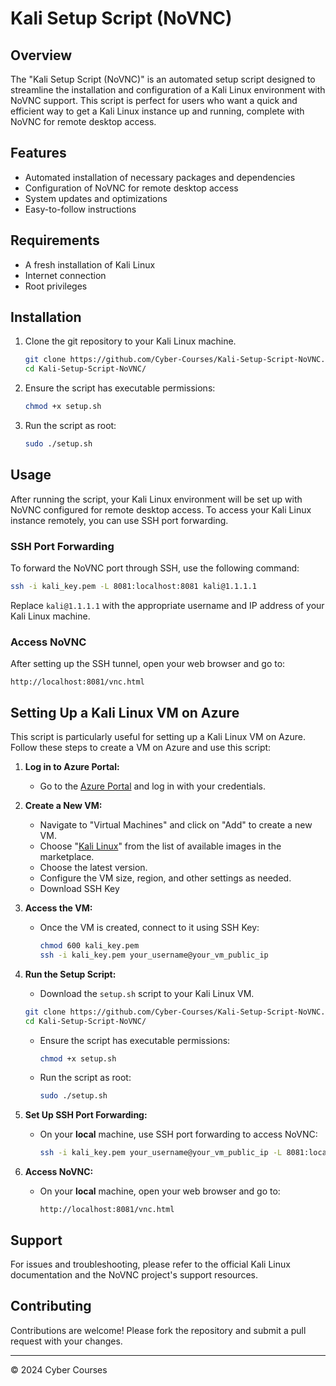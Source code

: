 # Kali Setup Script (NoVNC)

## Overview

The "Kali Setup Script (NoVNC)" is an automated setup script designed to streamline the installation and configuration of a Kali Linux environment with NoVNC support. This script is perfect for users who want a quick and efficient way to get a Kali Linux instance up and running, complete with NoVNC for remote desktop access.

## Features

- Automated installation of necessary packages and dependencies
- Configuration of NoVNC for remote desktop access
- System updates and optimizations
- Easy-to-follow instructions

## Requirements

- A fresh installation of Kali Linux
- Internet connection
- Root privileges

## Installation

1. Clone the git repository to your Kali Linux machine.
    ```bash
    git clone https://github.com/Cyber-Courses/Kali-Setup-Script-NoVNC.git
    cd Kali-Setup-Script-NoVNC/
    ```
2. Ensure the script has executable permissions:
    ```bash
    chmod +x setup.sh
    ```
3. Run the script as root:
    ```bash
    sudo ./setup.sh
    ```

## Usage

After running the script, your Kali Linux environment will be set up with NoVNC configured for remote desktop access. To access your Kali Linux instance remotely, you can use SSH port forwarding.

### SSH Port Forwarding

To forward the NoVNC port through SSH, use the following command:
```bash
ssh -i kali_key.pem -L 8081:localhost:8081 kali@1.1.1.1 
```

Replace `kali@1.1.1.1` with the appropriate username and IP address of your Kali Linux machine.

### Access NoVNC

After setting up the SSH tunnel, open your web browser and go to:
```
http://localhost:8081/vnc.html
```

## Setting Up a Kali Linux VM on Azure

This script is particularly useful for setting up a Kali Linux VM on Azure. Follow these steps to create a VM on Azure and use this script:

1. **Log in to Azure Portal:**
   - Go to the [Azure Portal](https://portal.azure.com) and log in with your credentials.

2. **Create a New VM:**
   - Navigate to "Virtual Machines" and click on "Add" to create a new VM.
   - Choose "[Kali Linux](https://portal.azure.com/#view/Microsoft_Azure_Marketplace/GalleryItemDetailsBladeNopdl/id/kali-linux.kali)" from the list of available images in the marketplace.
   - Choose the latest version.
   - Configure the VM size, region, and other settings as needed.
   - Download SSH Key

3. **Access the VM:**
   - Once the VM is created, connect to it using SSH Key:
     ```bash
     chmod 600 kali_key.pem
     ssh -i kali_key.pem your_username@your_vm_public_ip
     ```

4. **Run the Setup Script:**
   - Download the `setup.sh` script to your Kali Linux VM.
    ```bash
    git clone https://github.com/Cyber-Courses/Kali-Setup-Script-NoVNC.git
    cd Kali-Setup-Script-NoVNC/
    ```
   - Ensure the script has executable permissions:
     ```bash
     chmod +x setup.sh
     ```
   - Run the script as root:
     ```bash
     sudo ./setup.sh
     ```

6. **Set Up SSH Port Forwarding:**
   - On your **local** machine, use SSH port forwarding to access NoVNC:
     ```bash
     ssh -i kali_key.pem your_username@your_vm_public_ip -L 8081:localhost:8081
     ```

7. **Access NoVNC:**
   - On your **local** machine, open your web browser and go to:
     ```
     http://localhost:8081/vnc.html
     ```
     
## Support

For issues and troubleshooting, please refer to the official Kali Linux documentation and the NoVNC project's support resources.

## Contributing

Contributions are welcome! Please fork the repository and submit a pull request with your changes.


---

© 2024 Cyber Courses



